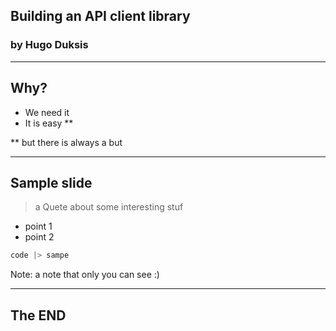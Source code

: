 ## Building an API client library
### by Hugo Duksis

---

## Why?

* We need it
* It is easy **

** but there is always a but

---

## Sample slide

> a Quete
about some interesting stuf

* point 1
* point 2

```Elixir
code |> sampe
```

Note:
a note that only you can see :)

---

## The END
